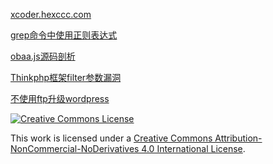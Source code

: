 
[xcoder.hexccc.com](http://xcoder.hexccc.com)

[grep命令中使用正则表达式](/grep-regex)

[obaa.js源码剖析](/obaa)

[Thinkphp框架filter参数漏洞](/thinkphp-filter-code-vulnerability)

[不使用ftp升级wordpress](/update-wordpress-without-ftp)


<a rel="license" href="http://creativecommons.org/licenses/by-nc-nd/4.0/"><img alt="Creative Commons License" style="border-width:0" src="http://xcoder.hexccc.com/cc.png"></a>
    
This work is licensed under a [Creative Commons Attribution-NonCommercial-NoDerivatives 4.0 International License](http://creativecommons.org/licenses/by-nc-nd/4.0/).
